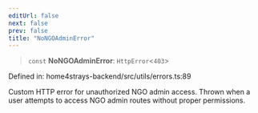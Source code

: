 ```yaml
---
editUrl: false
next: false
prev: false
title: "NoNGOAdminError"
---
```


> `const` **NoNGOAdminError**: `HttpError`\<`403`\>

Defined in: home4strays-backend/src/utils/errors.ts:89

Custom HTTP error for unauthorized NGO admin access.
Thrown when a user attempts to access NGO admin routes without proper permissions.
